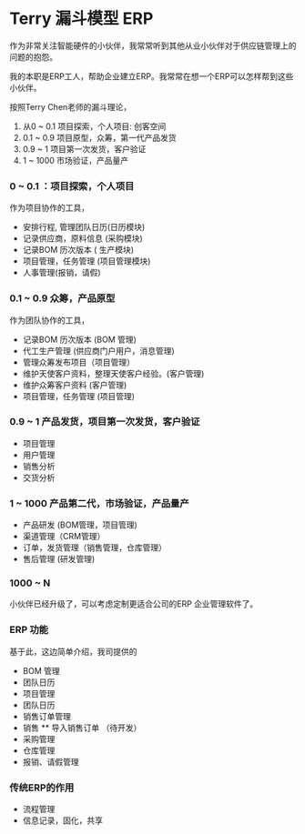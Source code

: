 # Terry 漏斗模型 ERP

作为非常关注智能硬件的小伙伴，我常常听到其他从业小伙伴对于供应链管理上的问题的抱怨。

我的本职是ERP工人，帮助企业建立ERP。我常常在想一个ERP可以怎样帮到这些小伙伴。

按照Terry Chen老师的漏斗理论，
1. 从0 ~ 0.1 项目探索，个人项目: 创客空间
2. 0.1 ~ 0.9  项目原型，众筹，第一代产品发货
3. 0.9 ~ 1 项目第一次发货，客户验证
4. 1 ~ 1000 市场验证，产品量产

### 0 ~ 0.1 ：项目探索，个人项目
作为项目协作的工具，

* 安排行程, 管理团队日历(日历模块)
* 记录供应商，原料信息 (采购模块)
* 记录BOM 历次版本 ( 生产模块)
* 项目管理，任务管理 (项目管理模块)
* 人事管理(报销，请假)


### 0.1 ~ 0.9  众筹，产品原型

作为团队协作的工具，

* 记录BOM 历次版本 (BOM 管理)
* 代工生产管理 (供应商门户用户，消息管理)
* 管理众筹发布项目（项目管理）
* 维护天使客户资料，整理天使客户经验。(客户管理)
* 维护众筹客户资料 (客户管理)
* 项目管理，任务管理 (项目管理)


### 0.9 ~ 1 产品发货，项目第一次发货，客户验证
* 项目管理
* 用户管理
* 销售分析
* 交货分析

### 1 ~ 1000 产品第二代，市场验证，产品量产
* 产品研发 (BOM管理，项目管理)
* 渠道管理（CRM管理）
* 订单，发货管理（销售管理，仓库管理）
* 售后管理 (研发管理)

### 1000 ~ N 
小伙伴已经升级了，可以考虑定制更适合公司的ERP 企业管理软件了。


### ERP 功能
基于此，这边简单介绍，我司提供的

* BOM 管理
* 团队日历
* 项目管理
* 团队日历
* 销售订单管理
* 销售
	**  导入销售订单 （待开发）
* 采购管理
* 仓库管理
* 报销、请假管理


### 传统ERP的作用
* 流程管理
* 信息记录，固化，共享